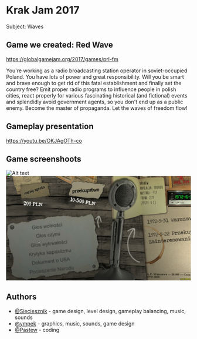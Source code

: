 # Krak Jam 2017
Subject: Waves

## Game we created: Red Wave
https://globalgamejam.org/2017/games/prl-fm

You're working as a radio broadcasting station operator in soviet-occupied Poland. 
You have lots of power and great responsibility.
Will you be smart and brave enough to get rid of this fatal establishment and finally set the country free? 
Emit proper radio programs to influence people in polish cities, react properly for various fascinating historical (and fictional) events and splendidly avoid government agents, so you don't end up as a public enemy. 
Become the master of propaganda. 
Let the waves of freedom flow!

## Gameplay presentation
https://youtu.be/OKJAgOTh-co

## Game screenshoots
![Alt text](ss1.PNG?raw=true "ss1.PNG")  
![Alt text](ss2.PNG?raw=true "ss2.PNG")  

## Authors
* [@Sieciesznik](https://github.com/Sieciesznik) - game design, level design, gameplay balancing, music, sounds
* [@ympek](https://github.com/ympek) - graphics, music, sounds, game design
* [@Pastew](https://github.com/Pastew) - coding
